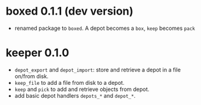 # boxed 0.1.1 (dev version)

* renamed package to `boxed`. A depot becomes a `box`, `keep` becomes `pack`

# keeper 0.1.0

* `depot_export` and `depot_import`: store and retrieve a depot in a file on/from disk.
* `keep_file` to add a file from disk to a depot.
* `keep` and `pick` to add and retrieve objects from depot.
* add basic depot handlers `depots_*` and `depot_*`.
